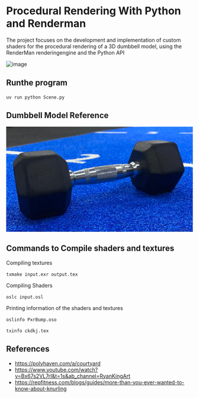 # Procedural Rendering With Python and Renderman 

The project focuses on the development and implementation of custom shaders for the procedural rendering of a 3D dumbbell model, using the RenderMan renderingengine and the Python API

![image](/images/Dumbbell_1.png)


## Runthe program 
```
uv run python Scene.py
```

## Dumbbell Model Reference

![image](/images/Real.jpeg)

## Commands to Compile shaders and textures

Compiling textures
```
txmake input.exr output.tex
```

Compiling Shaders

```
oslc input.osl
```

Printing information of the shaders and textures
```
oslinfo PxrBump.oso
```
```
txinfo ckdkj.tex
```

## References
- https://polyhaven.com/a/courtyard
- https://www.youtube.com/watch?v=Bx67s2VL7rI&t=1s&ab_channel=RyanKingArt
- https://repfitness.com/blogs/guides/more-than-you-ever-wanted-to-know-about-knurling
